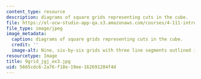 ```yaml
---
content_type: resource
description: diagrams of square grids representing cuts in the cube.
file: https://ol-ocw-studio-app-qa.s3.amazonaws.com/courses/4-111-introduction-to-architecture-environmental-design-spring-2014/5665cdc62a76f18e19ee162691204f4d_9grid_jgj_ex3.jpg
file_type: image/jpeg
image_metadata:
  caption: diagrams of square grids representing cuts in the cube.
  credit: ''
  image-alt: Nine, six-by-six grids with three line segments outlined in each.
resourcetype: Image
title: 9grid_jgj_ex3.jpg
uid: 5665cdc6-2a76-f18e-19ee-162691204f4d
---
```


